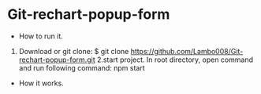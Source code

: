 # Git-rechart-popup-form
 
+ How to run it.
 1. Download or git clone:
     $ git clone https://github.com/Lambo008/Git-rechart-popup-form.git
 2.start project.
     In root directory, open command and run following command:
     npm start
+ How it works.
 
